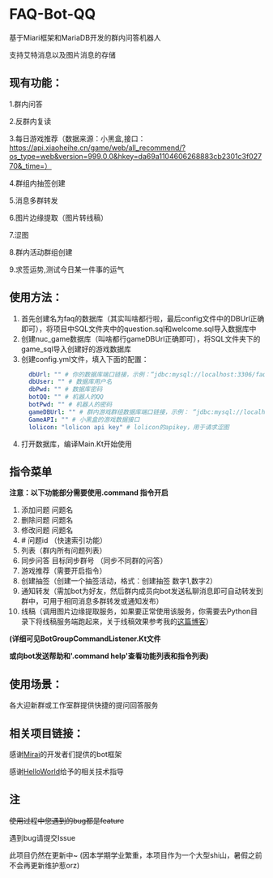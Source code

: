 # FAQ-Bot-QQ
  基于Miari框架和MariaDB开发的群内问答机器人
   
  支持艾特消息以及图片消息的存储
## 现有功能：
  1.群内问答
  
  2.反群内复读
  
  3.每日游戏推荐（数据来源：小黑盒,接口：https://api.xiaoheihe.cn/game/web/all_recommend/?os_type=web&version=999.0.0&hkey=da69a1104606268883cb2301c3f02770&_time=）
  
  4.群组内抽签创建
  
  5.消息多群转发
  
  6.图片边缘提取（图片转线稿）
  
  7.涩图
  
  8.群内活动群组创建
  
  9.求签运势,测试今日某一件事的运气

## 使用方法：
  1. 首先创建名为faq的数据库（其实叫啥都行啦，最后config文件中的DBUrl正确即可），将项目中SQL文件夹中的question.sql和welcome.sql导入数据库中
  2. 创建nuc_game数据库（叫啥都行gameDBUrl正确即可），将SQL文件夹下的game_sql导入创建好的游戏数据库
3. 创建config.yml文件，填入下面的配置：
      ```yaml
        dbUrl: "" # 你的数据库端口链接，示例：“jdbc:mysql://localhost:3306/faq?serverTimezone=UTC&characterEncoding=UTF-8
        dbUser: "" # 数据库用户名
        dbPwd: "" # 数据库密码
        botQQ: "" # 机器人的QQ
        botPwd: "" # 机器人的密码
        gameDBUrl: "" # 群内游戏群组数据库端口链接，示例： “jdbc:mysql://localhost:3306/nuc_game?serverTimezone=UTC&characterEncoding=UTF-8”
        GameAPI: "" # 小黑盒的游戏数据接口
        lolicon: "lolicon api key" # lolicon的apikey，用于请求涩图
      ``` 
  4. 打开数据库，编译Main.Kt开始使用
  
## 指令菜单
**注意：以下功能部分需要使用.command 指令开启**
1. 添加问题 问题名
2. 删除问题 问题名
3. 修改问题 问题名
4. \# 问题id （快速索引功能）
5. 列表（群内所有问题列表）
6. 同步问答 目标同步群号 （同步不同群的问答）
7. 游戏推荐（需要开启指令）
8. 创建抽签（创建一个抽签活动，格式：创建抽签 数字1,数字2）
9. 通知转发（需加bot为好友，然后群内成员向bot发送私聊消息即可自动转发到群中，可用于相同消息多群转发或通知发布）
10. 线稿（调用图片边缘提取服务，如果要正常使用该服务，你需要去Python目录下将线稿服务端跑起来，关于线稿效果参考我的[这篇博客](https://umb.ink/2021/04/12/%E8%BE%B9%E7%BC%98%E6%8F%90%E5%8F%96-%E5%9B%BE%E7%89%87%E8%BD%AC%E7%BA%BF%E7%A8%BF/)）

**(详细可见BotGroupCommandListener.Kt文件**

**或向bot发送帮助和'.command help'查看功能列表和指令列表)**

## 使用场景：

  各大迎新群或工作室群提供快捷的提问回答服务

## 相关项目链接：
  感谢[Mirai](https://github.com/mamoe/mirai)的开发者们提供的bot框架
  
  感谢[HelloWorld](https://github.com/mzdluo123)给予的相关技术指导
  
## 注
  ~~使用过程中您遇到的bug都是feature~~
  
  遇到bug请提交Issue
  
  此项目仍然在更新中~
  (因本学期学业繁重，本项目作为一个大型shi山，暑假之前不会再更新维护惹orz)
